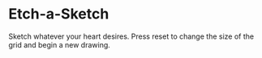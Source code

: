 # Etch-a-Sketch
Sketch whatever your heart desires.
Press reset to change the size of the grid and begin a new drawing. 
